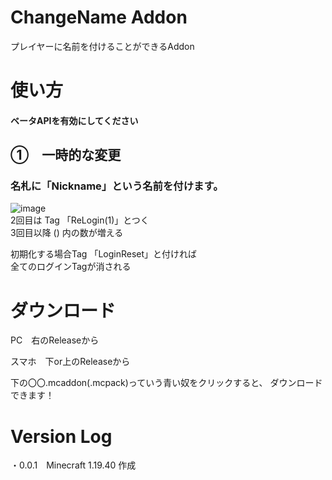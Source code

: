 # ChangeName Addon
プレイヤーに名前を付けることができるAddon

# 使い方
#### ベータAPIを有効にしてください<br>

## ①　一時的な変更

### 名札に「Nickname」という名前を付けます。 
![image](https://user-images.githubusercontent.com/72701532/198817497-5184846f-027d-4e36-92c0-249d219c4f0f.png)<br>
2回目は Tag 「ReLogin(1)」とつく<br>
3回目以降 () 内の数が増える<br>

初期化する場合Tag 「LoginReset」と付ければ<br>
全てのログインTagが消される

# ダウンロード

PC　右のReleaseから<br>

スマホ　下or上のReleaseから<br>

下の〇〇.mcaddon(.mcpack)っていう青い奴をクリックすると、 ダウンロードできます！<br>

# Version Log

・0.0.1　Minecraft 1.19.40 作成<br>
